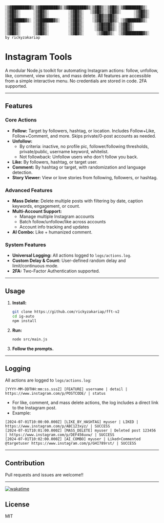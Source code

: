 ```text
░▒▓████████▓▒░▒▓████████▓▒░▒▓████████▓▒░▒▓█▓▒░░▒▓█▓▒░▒▓███████▓▒░  
░▒▓█▓▒░      ░▒▓█▓▒░         ░▒▓█▓▒░   ░▒▓█▓▒░░▒▓█▓▒░      ░▒▓█▓▒░ 
░▒▓█▓▒░      ░▒▓█▓▒░         ░▒▓█▓▒░    ░▒▓█▓▒▒▓█▓▒░       ░▒▓█▓▒░ 
░▒▓██████▓▒░ ░▒▓██████▓▒░    ░▒▓█▓▒░    ░▒▓█▓▒▒▓█▓▒░ ░▒▓██████▓▒░  
░▒▓█▓▒░      ░▒▓█▓▒░         ░▒▓█▓▒░     ░▒▓█▓▓█▓▒░ ░▒▓█▓▒░        
░▒▓█▓▒░      ░▒▓█▓▒░         ░▒▓█▓▒░     ░▒▓█▓▓█▓▒░ ░▒▓█▓▒░        
░▒▓█▓▒░      ░▒▓█▓▒░         ░▒▓█▓▒░      ░▒▓██▓▒░  ░▒▓████████▓▒░ 
by rickyzakariap
```

# Instagram Tools

A modular Node.js toolkit for automating Instagram actions: follow, unfollow, like, comment, view stories, and mass delete. All features are accessible from a simple interactive menu. No credentials are stored in code. 2FA supported.

---

## Features

### Core Actions
- **Follow:** Target by followers, hashtag, or location. Includes Follow+Like, Follow+Comment, and more. Skips private/0-post accounts as needed.
- **Unfollow:**
  - By criteria: inactive, no profile pic, follower/following thresholds, private/public, username keyword, whitelist.
  - Not followback: Unfollow users who don't follow you back.
- **Like:** By followers, hashtag, or target user.
- **Comment:** By hashtag or target, with randomization and language detection.
- **Story Viewer:** View or love stories from following, followers, or hashtag.

### Advanced Features
- **Mass Delete:** Delete multiple posts with filtering by date, caption keywords, engagement, or count.
- **Multi-Account Support:** 
  - Manage multiple Instagram accounts
  - Batch follow/unfollow/like across accounts
  - Account info tracking and updates
- **AI Combo:** Like + humanized comment.

### System Features
- **Universal Logging:** All actions logged to `logs/actions.log`.
- **Custom Delay & Count:** User-defined random delay and limit/continuous mode.
- **2FA:** Two-Factor Authentication supported.

---

## Usage
1. **Install:**
   ```bash
   git clone https://github.com/rickyzakariap/fft-v2
   cd ig-auto
   npm install
   ```
2. **Run:**
   ```bash
   node src/main.js
   ```
3. **Follow the prompts.**

---

## Logging
All actions are logged to `logs/actions.log`:
```
[YYYY-MM-DDTHH:mm:ss.sssZ] [FEATURE] username | detail | https://www.instagram.com/p/POSTCODE/ | status
```
- For like, comment, and mass delete actions, the log includes a direct link to the Instagram post.
- Example:
```
[2024-07-01T10:00:00.000Z] [LIKE_BY_HASHTAG] myuser | LIKED | https://www.instagram.com/p/ABC123xyz/ | SUCCESS
[2024-07-01T10:01:00.000Z] [MASS_DELETE] myuser | Deleted post 123456 | https://www.instagram.com/p/DEF456uvw/ | SUCCESS
[2024-07-01T10:02:00.000Z] [AI_COMBO] myuser | Liked+Commented @targetuser https://www.instagram.com/p/GHI789rst/ | SUCCESS
```

---

## Contribution
Pull requests and issues are welcome!!

---

[![wakatime](https://wakatime.com/badge/github/rickyzakariap/fft-v2.svg)](https://wakatime.com/badge/github/rickyzakariap/fft-v2)

## License
MIT
